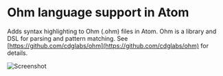 # Ohm language support in Atom

Adds syntax highlighting to Ohm (.ohm) files in Atom. Ohm is a library and DSL for parsing and pattern matching. See [https://github.com/cdglabs/ohm](https://github.com/cdglabs/ohm) for details.

![Screenshot](/screenshot.png?raw=true)
